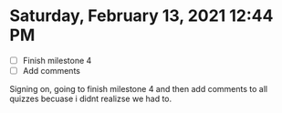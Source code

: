 # Saturday, February 13, 2021 12:44 PM
- [ ] Finish milestone 4
- [ ] Add comments

Signing on, going to finish milestone 4 and then add comments to all quizzes becuase i didnt realizse we had to. 
